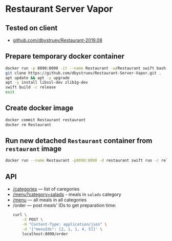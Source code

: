 # Restaurant Server Vapor

## Tested on client
* [github.com/dbystruev/Restaurant-2019.08](https://github.com/dbystruev/Restaurant-2019.08.git)

## Prepare temporary docker container
```bash
docker run -p 8090:8090 -it --name Restaurant -w/Restaurant swift bash
git clone https://github.com/dbystruev/Restaurant-Server-Vapor.git .
apt update && apt -y upgrade
apt -y install libssl-dev zlib1g-dev
swift build -c release
exit
```

## Create docker image
```bash
docker commit Restaurant restaurant
docker rm Restaurant
```

## Run new detached `Restaurant` container from `restaurant` image
```bash
docker run --name Restaurant -p8090:8090 -d restaurant swift run -c release
```

## API
* [/categories](http://server.getoutfit.ru:8090/categories) — list of caregories
* [/menu?category=salads](http://server.getoutfit.ru:8090/menu?category=salads) - meals in `salads` category
* [/menu](http://server.getoutfit.ru:8090/menu) — all meals in all categories
* /order — post meals' IDs to get preparation time:
    ```bash
    curl \
        -X POST \
        -H "Content-Type: application/json" \
        -d '{"menuIds": [2, 1, 1, 4, 5]}' \
        localhost:8090/order
    ```
